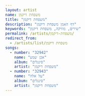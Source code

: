 ```yaml
---
layout: artist
name: משפחת דיקמן
title: "משפחת דיקמן"
description: "דף האמן משפחת דיקמן"
keywords: "שירים, מוזיקה, משפחת דיקמן"
permalink: /artists/משפחת-דיקמן/
redirect_from:
  - /artists/list/משפחת דיקמן
songs:
  - number: "32942"
    name: "אכן שמע"
    album: "סינגלים"
    artist: "משפחת דיקמן"
  - number: "32943"
    name: "על אלה"
    album: "סינגלים"
    artist: "משפחת דיקמן"
---
```


